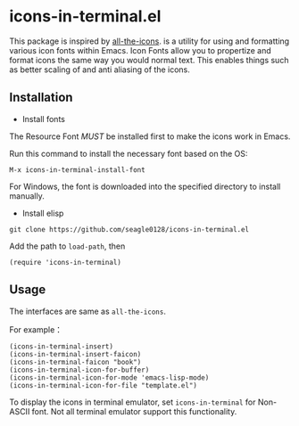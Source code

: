 # icons-in-terminal.el

This package is inspired by [all-the-icons](https://github.com/domtronn/all-the-icons.el).
is a utility for using and formatting various icon fonts within Emacs.  Icon
Fonts allow you to propertize and format icons the same way you would normal
text.  This enables things such as better scaling of and anti aliasing of the
icons.

## Installation

- Install fonts

The Resource Font *MUST* be installed first to make the icons work in Emacs.

Run this command to install the necessary font based on the OS:

``` emacs-lisp
M-x icons-in-terminal-install-font
```

For Windows, the font is downloaded into the specified directory to install
manually.

- Install elisp

``` shell
git clone https://github.com/seagle0128/icons-in-terminal.el
```

Add the path to `load-path`, then

``` emacs-lisp
(require 'icons-in-terminal)
```

## Usage

The interfaces are same as `all-the-icons`.

For example：

``` emacs-lisp
(icons-in-terminal-insert)
(icons-in-terminal-insert-faicon)
(icons-in-terminal-faicon "book")
(icons-in-terminal-icon-for-buffer)
(icons-in-terminal-icon-for-mode 'emacs-lisp-mode)
(icons-in-terminal-icon-for-file "template.el")
```

To display the icons in terminal emulator, set `icons-in-terminal` for Non-ASCII
font. Not all terminal emulator support this functionality.
